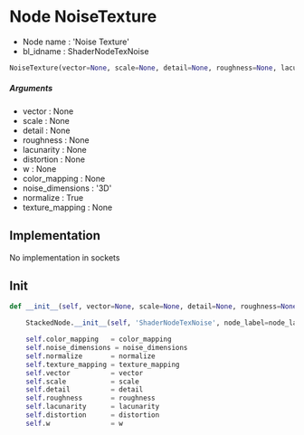 # Node NoiseTexture

- Node name : 'Noise Texture'
- bl_idname : ShaderNodeTexNoise


``` python
NoiseTexture(vector=None, scale=None, detail=None, roughness=None, lacunarity=None, distortion=None, w=None, color_mapping=None, noise_dimensions='3D', normalize=True, texture_mapping=None, node_label=None, node_color=None)
```
##### Arguments

- vector : None
- scale : None
- detail : None
- roughness : None
- lacunarity : None
- distortion : None
- w : None
- color_mapping : None
- noise_dimensions : '3D'
- normalize : True
- texture_mapping : None

## Implementation

No implementation in sockets

## Init

``` python
def __init__(self, vector=None, scale=None, detail=None, roughness=None, lacunarity=None, distortion=None, w=None, color_mapping=None, noise_dimensions='3D', normalize=True, texture_mapping=None, node_label=None, node_color=None):

    StackedNode.__init__(self, 'ShaderNodeTexNoise', node_label=node_label, node_color=node_color)

    self.color_mapping   = color_mapping
    self.noise_dimensions = noise_dimensions
    self.normalize       = normalize
    self.texture_mapping = texture_mapping
    self.vector          = vector
    self.scale           = scale
    self.detail          = detail
    self.roughness       = roughness
    self.lacunarity      = lacunarity
    self.distortion      = distortion
    self.w               = w
```
